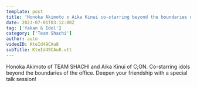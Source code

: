 ```yaml
---
template: post
title: 'Honoka Akimoto x Aika Kinui co-starring beyond the boundaries of the office ~Special talk session~'
date: 2023-07-01T03:12:00Z
tag: ['Yakan & Idol']
category: ['Team Shachi']
author: auto 
videoID: KteId49CAu8
subTitle: KteId49CAu8.vtt
---
```

Honoka Akimoto of TEAM SHACHI and Aika Kinui of C;ON. Co-starring idols beyond the boundaries of the office. Deepen your friendship with a special talk session!